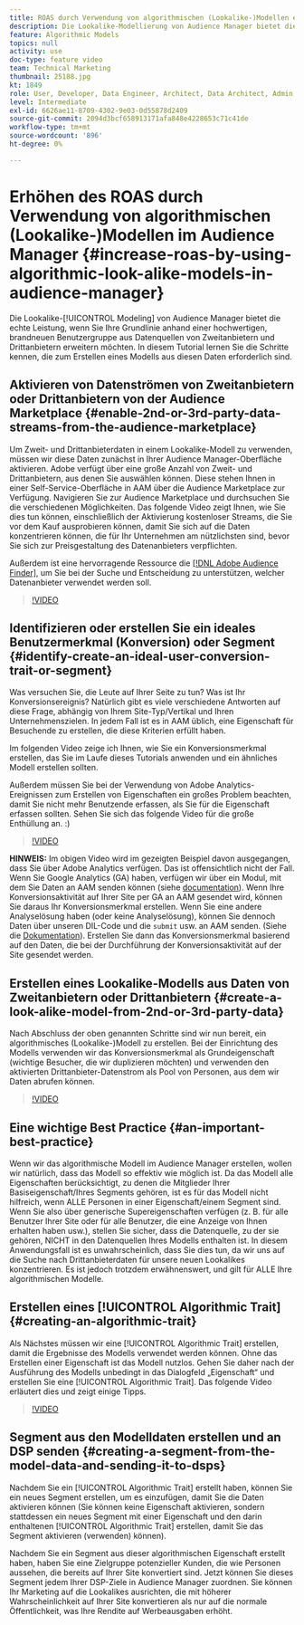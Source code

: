 ```yaml
---
title: ROAS durch Verwendung von algorithmischen (Lookalike-)Modellen erhöhen
description: Die Lookalike-Modellierung von Audience Manager bietet die echte Leistung, wenn Sie Ihre Grundlinie mit einer hochwertigen, brandneuen Benutzergruppe aus Datenquellen von 2 und 3 Anbietern erweitern möchten. In diesem Tutorial lernen Sie die Schritte zum Erstellen eines Modells aus diesen Daten kennen.
feature: Algorithmic Models
topics: null
activity: use
doc-type: feature video
team: Technical Marketing
thumbnail: 25188.jpg
kt: 1849
role: User, Developer, Data Engineer, Architect, Data Architect, Admin, Leader
level: Intermediate
exl-id: 6626ae11-8709-4302-9e03-0d55878d2409
source-git-commit: 2094d3bcf658913171afa848e4228653c71c41de
workflow-type: tm+mt
source-wordcount: '896'
ht-degree: 0%

---
```


# Erhöhen des ROAS durch Verwendung von algorithmischen (Lookalike-)Modellen im Audience Manager {#increase-roas-by-using-algorithmic-look-alike-models-in-audience-manager}

Die Lookalike-[!UICONTROL Modeling] von Audience Manager bietet die echte Leistung, wenn Sie Ihre Grundlinie anhand einer hochwertigen, brandneuen Benutzergruppe aus Datenquellen von Zweitanbietern und Drittanbietern erweitern möchten. In diesem Tutorial lernen Sie die Schritte kennen, die zum Erstellen eines Modells aus diesen Daten erforderlich sind.

## Aktivieren von Datenströmen von Zweitanbietern oder Drittanbietern von der Audience Marketplace {#enable-2nd-or-3rd-party-data-streams-from-the-audience-marketplace}

Um Zweit- und Drittanbieterdaten in einem Lookalike-Modell zu verwenden, müssen wir diese Daten zunächst in Ihrer Audience Manager-Oberfläche aktivieren. Adobe verfügt über eine große Anzahl von Zweit- und Drittanbietern, aus denen Sie auswählen können. Diese stehen Ihnen in einer Self-Service-Oberfläche in AAM über die Audience Marketplace zur Verfügung. Navigieren Sie zur Audience Marketplace und durchsuchen Sie die verschiedenen Möglichkeiten. Das folgende Video zeigt Ihnen, wie Sie dies tun können, einschließlich der Aktivierung kostenloser Streams, die Sie vor dem Kauf ausprobieren können, damit Sie sich auf die Daten konzentrieren können, die für Ihr Unternehmen am nützlichsten sind, bevor Sie sich zur Preisgestaltung des Datenanbieters verpflichten.

Außerdem ist eine hervorragende Ressource die [[!DNL Adobe Audience Finder]](https://www.adobe-audience-finder.com/), um Sie bei der Suche und Entscheidung zu unterstützen, welcher Datenanbieter verwendet werden soll.

>[!VIDEO](https://video.tv.adobe.com/v/29353/?quality=12&captions=ger)

## Identifizieren oder erstellen Sie ein ideales Benutzermerkmal (Konversion) oder Segment {#identify-create-an-ideal-user-conversion-trait-or-segment}

Was versuchen Sie, die Leute auf Ihrer Seite zu tun? Was ist Ihr Konversionsereignis? Natürlich gibt es viele verschiedene Antworten auf diese Frage, abhängig von Ihrem Site-Typ/Vertikal und Ihren Unternehmenszielen. In jedem Fall ist es in AAM üblich, eine Eigenschaft für Besuchende zu erstellen, die diese Kriterien erfüllt haben.

Im folgenden Video zeige ich Ihnen, wie Sie ein Konversionsmerkmal erstellen, das Sie im Laufe dieses Tutorials anwenden und ein ähnliches Modell erstellen sollten.

Außerdem müssen Sie bei der Verwendung von Adobe Analytics-Ereignissen zum Erstellen von Eigenschaften ein großes Problem beachten, damit Sie nicht mehr Benutzende erfassen, als Sie für die Eigenschaft erfassen sollten. Sehen Sie sich das folgende Video für die große Enthüllung an. :)

>[!VIDEO](https://video.tv.adobe.com/v/328027/?quality=12&captions=ger)

**HINWEIS:** Im obigen Video wird im gezeigten Beispiel davon ausgegangen, dass Sie über Adobe Analytics verfügen. Das ist offensichtlich nicht der Fall. Wenn Sie Google Analytics (GA) haben, verfügen wir über ein Modul, mit dem Sie Daten an AAM senden können (siehe [documentation](https://experienceleague.adobe.com/docs/audience-manager/user-guide/dil-api/dil-modules.html?lang=de)). Wenn Ihre Konversionsaktivität auf Ihrer Site per GA an AAM gesendet wird, können Sie daraus Ihr Konversionsmerkmal erstellen. Wenn Sie eine andere Analyselösung haben (oder keine Analyselösung), können Sie dennoch Daten über unseren DIL-Code und die `submit` usw. an AAM senden. (Siehe die [Dokumentation](https://experienceleague.adobe.com/docs/audience-manager/user-guide/dil-api/dil-overview.html?lang=de)). Erstellen Sie dann das Konversionsmerkmal basierend auf den Daten, die bei der Durchführung der Konversionsaktivität auf der Site gesendet werden.

## Erstellen eines Lookalike-Modells aus Daten von Zweitanbietern oder Drittanbietern {#create-a-look-alike-model-from-2nd-or-3rd-party-data}

Nach Abschluss der oben genannten Schritte sind wir nun bereit, ein algorithmisches (Lookalike-)Modell zu erstellen. Bei der Einrichtung des Modells verwenden wir das Konversionsmerkmal als Grundeigenschaft (wichtige Besucher, die wir duplizieren möchten) und verwenden den aktivierten Drittanbieter-Datenstrom als Pool von Personen, aus dem wir Daten abrufen können.

>[!VIDEO](https://video.tv.adobe.com/v/29358/?quality-12&captions=ger)

## Eine wichtige Best Practice {#an-important-best-practice}

Wenn wir das algorithmische Modell im Audience Manager erstellen, wollen wir natürlich, dass das Modell so effektiv wie möglich ist. Da das Modell alle Eigenschaften berücksichtigt, zu denen die Mitglieder Ihrer Basiseigenschaft/Ihres Segments gehören, ist es für das Modell nicht hilfreich, wenn ALLE Personen in einer Eigenschaft/einem Segment sind. Wenn Sie also über generische Supereigenschaften verfügen (z. B. für alle Benutzer Ihrer Site oder für alle Benutzer, die eine Anzeige von Ihnen erhalten haben usw.), stellen Sie sicher, dass die Datenquelle, zu der sie gehören, NICHT in den Datenquellen Ihres Modells enthalten ist. In diesem Anwendungsfall ist es unwahrscheinlich, dass Sie dies tun, da wir uns auf die Suche nach Drittanbieterdaten für unsere neuen Lookalikes konzentrieren. Es ist jedoch trotzdem erwähnenswert, und gilt für ALLE Ihre algorithmischen Modelle.

## Erstellen eines [!UICONTROL Algorithmic Trait] {#creating-an-algorithmic-trait}

Als Nächstes müssen wir eine [!UICONTROL Algorithmic Trait] erstellen, damit die Ergebnisse des Modells verwendet werden können. Ohne das Erstellen einer Eigenschaft ist das Modell nutzlos. Gehen Sie daher nach der Ausführung des Modells unbedingt in das Dialogfeld „Eigenschaft“ und erstellen Sie eine [!UICONTROL Algorithmic Trait]. Das folgende Video erläutert dies und zeigt einige Tipps.

>[!VIDEO](https://video.tv.adobe.com/v/29352/?quality=12&captions=ger)

## Segment aus den Modelldaten erstellen und an DSP senden {#creating-a-segment-from-the-model-data-and-sending-it-to-dsps}

Nachdem Sie ein [!UICONTROL Algorithmic Trait] erstellt haben, können Sie ein neues Segment erstellen, um es einzufügen, damit Sie die Daten aktivieren können (Sie können keine Eigenschaft aktivieren, sondern stattdessen ein neues Segment mit einer Eigenschaft und den darin enthaltenen [!UICONTROL Algorithmic Trait] erstellen, damit Sie das Segment aktivieren (verwenden) können).

Nachdem Sie ein Segment aus dieser algorithmischen Eigenschaft erstellt haben, haben Sie eine Zielgruppe potenzieller Kunden, die wie Personen aussehen, die bereits auf Ihrer Site konvertiert sind. Jetzt können Sie dieses Segment jedem Ihrer DSP-Ziele in Audience Manager zuordnen. Sie können Ihr Marketing auf die Lookalikes ausrichten, die mit höherer Wahrscheinlichkeit auf Ihrer Site konvertieren als nur auf die normale Öffentlichkeit, was Ihre Rendite auf Werbeausgaben erhöht.
